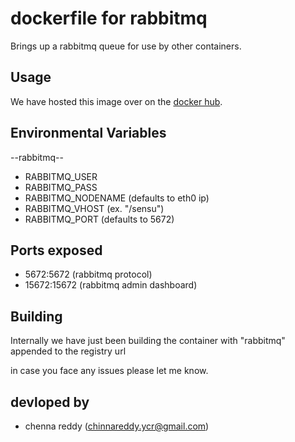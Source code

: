 # dockerfile for rabbitmq

Brings up a rabbitmq queue for use by other containers.

## Usage

We have hosted this image over on the [docker hub](https://github.com/CHENNA-REDDY12/docker-rabbitmq.git).



## Environmental Variables

--rabbitmq--

- RABBITMQ_USER
- RABBITMQ_PASS
- RABBITMQ_NODENAME (defaults to eth0 ip)
- RABBITMQ_VHOST (ex. "/sensu")
- RABBITMQ_PORT (defaults to 5672)

## Ports exposed


- 5672:5672 (rabbitmq protocol)
- 15672:15672 (rabbitmq admin dashboard)

## Building

Internally we have just been building the container with "rabbitmq" appended to the registry url

in case you face any issues please let me know.

## devloped by 

- chenna reddy (chinnareddy.ycr@gmail.com)
